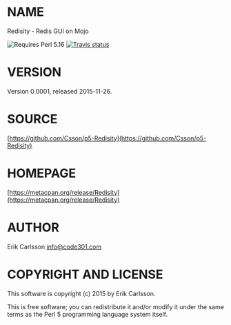 # NAME

Redisity - Redis GUI on Mojo

![Requires Perl 5.16](https://img.shields.io/badge/perl-5.16-brightgreen.svg) [![Travis status](https://api.travis-ci.org/Csson/p5-Redisity.svg?branch=master)](https://travis-ci.org/Csson/p5-Redisity)

# VERSION

Version 0.0001, released 2015-11-26.

# SOURCE

[https://github.com/Csson/p5-Redisity](https://github.com/Csson/p5-Redisity)

# HOMEPAGE

[https://metacpan.org/release/Redisity](https://metacpan.org/release/Redisity)

# AUTHOR

Erik Carlsson <info@code301.com>

# COPYRIGHT AND LICENSE

This software is copyright (c) 2015 by Erik Carlsson.

This is free software; you can redistribute it and/or modify it under
the same terms as the Perl 5 programming language system itself.
